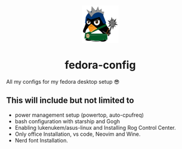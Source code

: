 <div align="center">
<img width="100" height="100" src="assets/tux.png" alt="image of tux">
</div>

<h1 align="center"> fedora-config </h1>

All my configs for my fedora desktop setup 😎

## This will include but not limited to

- power management setup (powertop, auto-cpufreq)
- bash configuration with starship and Gogh
- Enabling lukenukem/asus-linux and Installing Rog Control Center.
- Only office Installation, vs code, Neovim and Wine.
- Nerd font Installation.
